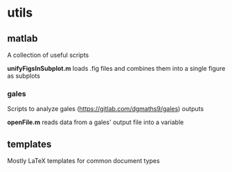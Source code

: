 # utils

## matlab
A collection of useful scripts

**unifyFigsInSubplot.m** loads .fig files and combines them into a single figure as subplots

### gales
Scripts to analyze gales (https://gitlab.com/dgmaths9/gales) outputs

**openFile.m** reads data from a gales' output file into a variable

## templates
Mostly LaTeX templates for common document types